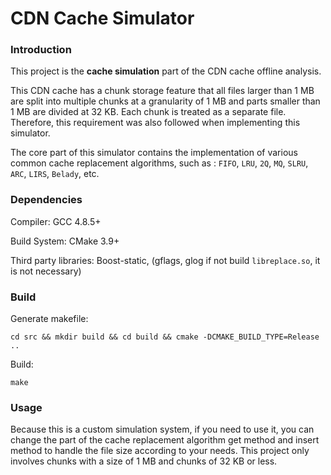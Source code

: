 # CDN Cache Simulator

### Introduction

This project is the **cache simulation** part of the CDN cache offline analysis. 

This CDN cache has a chunk storage feature that all files larger than 1 MB are split into multiple chunks at a granularity of 1 MB and parts smaller than 1 MB are divided at 32 KB. Each chunk is treated as a separate file. Therefore, this requirement was also followed when implementing this simulator.

The core part of this simulator contains the implementation of various common cache replacement algorithms, such as : `FIFO`, `LRU`, `2Q`, `MQ`, `SLRU`, `ARC`, `LIRS`, `Belady`, etc.

### Dependencies

Compiler: GCC 4.8.5+

Build System: CMake 3.9+

Third party libraries: Boost-static, (gflags, glog if not build `libreplace.so`, it is not necessary)

### Build

Generate makefile:

```shell
cd src && mkdir build && cd build && cmake -DCMAKE_BUILD_TYPE=Release ..
```

Build:

```shell
make
```

### Usage

Because this is a custom simulation system, if you need to use it, you can change the part of the cache replacement algorithm get method and insert method to handle the file size according to your needs. This project only involves chunks with a size of 1 MB and chunks of 32 KB or less.